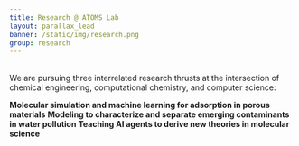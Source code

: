 ```yaml
---
title: Research @ ATOMS Lab
layout: parallax_lead
banner: /static/img/research.png
group: research
---
```


<br>
We are pursuing three interrelated research thrusts at the intersection of chemical engineering, computational chemistry, and computer science:

**Molecular simulation and machine learning for adsorption in porous materials**
**Modeling to characterize and separate emerging contaminants in water pollution**
**Teaching AI agents to derive new theories in molecular science**


